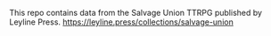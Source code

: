 This repo contains data from the Salvage Union TTRPG published by Leyline Press.
https://leyline.press/collections/salvage-union